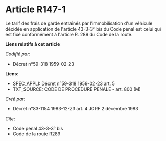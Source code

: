 # Article R147-1

Le tarif des frais de garde entraînés par l'immobilisation d'un véhicule décidée en application de l'article 43-3-3° bis du
Code pénal est celui qui est fixé conformément à l'article R. 289 du Code de la route.

**Liens relatifs à cet article**

_Codifié par_:

  - Décret n°59-318 1959-02-23

**Liens**:

  - SPEC_APPLI: Décret n°59-318 1959-02-23 art. 5
  - TXT_SOURCE: CODE DE PROCEDURE PENALE - art. 800 (M)

_Créé par_:

  - Décret n°83-1154 1983-12-23 art. 4 JORF 2 décembre 1983

_Cite_:

  - Code pénal 43-3-3° bis
  - Code de la route R289
